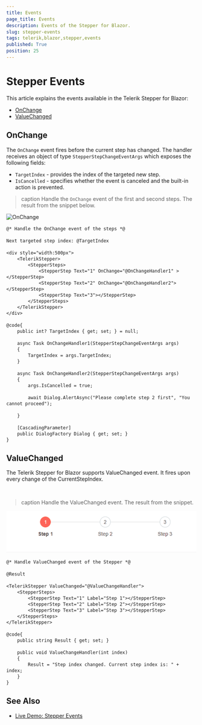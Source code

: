 ```yaml
---
title: Events
page_title: Events
description: Events of the Stepper for Blazor.
slug: stepper-events
tags: telerik,blazor,stepper,events
published: True
position: 25
---
```


# Stepper Events

This article explains the events available in the Telerik Stepper for Blazor:

* [OnChange](#onchange)
* [ValueChanged](#valuechanged)

## OnChange

The `OnChange` event fires before the current step has changed. The handler receives an object of type `StepperStepChangeEventArgs` which exposes the following fields:

* `TargetIndex` - provides the index of the targeted new step.
* `IsCancelled` - specifies whether the event is canceled and the built-in action is prevented.

>caption Handle the `OnChange` event of the first and second steps. The result from the snippet below.


![OnChange](images/onchange-example.gif)

````RAZOR
@* Handle the OnChange event of the steps *@

Next targeted step index: @TargetIndex

<div style="width:500px">
    <TelerikStepper>
        <StepperSteps>
            <StepperStep Text="1" OnChange="@OnChangeHandler1" ></StepperStep>
            <StepperStep Text="2" OnChange="@OnChangeHandler2"></StepperStep>
            <StepperStep Text="3"></StepperStep>
        </StepperSteps>
    </TelerikStepper>
</div>

@code{
    public int? TargetIndex { get; set; } = null;

    async Task OnChangeHandler1(StepperStepChangeEventArgs args)
    {
        TargetIndex = args.TargetIndex;
    }

    async Task OnChangeHandler2(StepperStepChangeEventArgs args)
    {
        args.IsCancelled = true;

        await Dialog.AlertAsync("Please complete step 2 first", "You cannot proceed");

    }

    [CascadingParameter]
    public DialogFactory Dialog { get; set; }
}
````


## ValueChanged

The Telerik Stepper for Blazor supports ValueChanged event. It fires upon every change of the CurrentStepIndex.

<br/>

>caption Handle the ValueChanged event. The result from the snippet.

![ValueChanged example](images/value-changed-example.gif)

````RAZOR
@* Handle ValueChanged event of the Stepper *@

@Result

<TelerikStepper ValueChanged="@ValueChangeHandler">
    <StepperSteps>
        <StepperStep Text="1" Label="Step 1"></StepperStep>
        <StepperStep Text="2" Label="Step 2"></StepperStep>
        <StepperStep Text="3" Label="Step 3"></StepperStep>
    </StepperSteps>
</TelerikStepper>

@code{
    public string Result { get; set; }

    public void ValueChangeHandler(int index)
    {
        Result = "Step index changed. Current step index is: " + index;
    }
}
````

## See Also

  * [Live Demo: Stepper Events](https://demos.telerik.com/blazor-ui/stepper/events)
